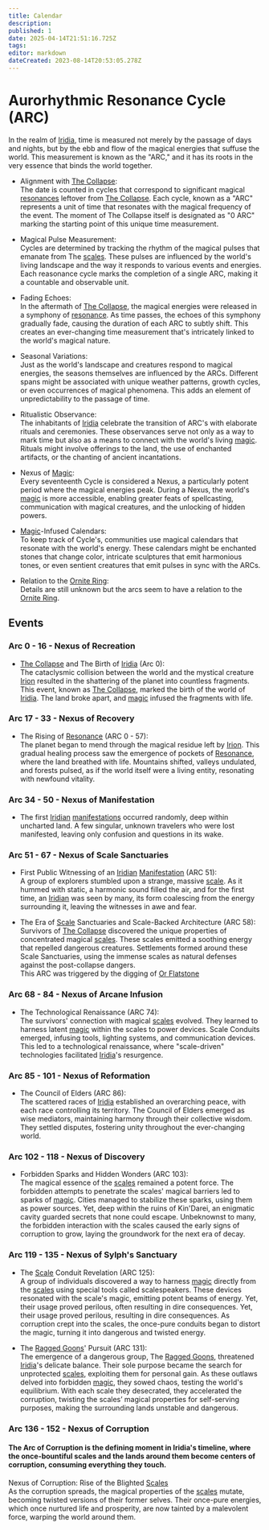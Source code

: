 ```yaml
---
title: Calendar
description: 
published: 1
date: 2025-04-14T21:51:16.725Z
tags: 
editor: markdown
dateCreated: 2023-08-14T20:53:05.278Z
---
```


# Aurorhythmic Resonance Cycle (ARC)

In the realm of [Iridia](/geography/cosmology/iridia.md), time is measured not merely by the passage of days and nights, but by the ebb and flow of the magical energies that suffuse the world. This measurement is known as the "ARC," and it has its roots in the very essence that binds the world together.

- Alignment with [The Collapse](/structure/chronological/event/the-collapse.md):  
The date is counted in cycles that correspond to significant magical [resonances](/structure/mechanic/resonance.md) leftover from [The Collapse](/structure/chronological/event/the-collapse.md). Each cycle, known as a "ARC" represents a unit of time that resonates with the magical frequency of the event. The moment of The Collapse itself is designated as "0 ARC" marking the starting point of this unique time measurement.

- Magical Pulse Measurement:  
Cycles are determined by tracking the rhythm of the magical pulses that emanate from The [scales](/geography/landmark/scale.md). These pulses are influenced by the world's living landscape and the way it responds to various events and energies. Each reasonance cycle marks the completion of a single ARC, making it a countable and observable unit.

- Fading Echoes:  
In the aftermath of [The Collapse](/structure/chronological/event/the-collapse.md), the magical energies were released in a symphony of [resonance](/structure/mechanic/resonance.md). As time passes, the echoes of this symphony gradually fade, causing the duration of each ARC to subtly shift. This creates an ever-changing time measurement that's intricately linked to the world's magical nature.

- Seasonal Variations:  
Just as the world's landscape and creatures respond to magical energies, the seasons themselves are influenced by the ARCs. Different spans might be associated with unique weather patterns, growth cycles, or even occurrences of magical phenomena. This adds an element of unpredictability to the passage of time.

- Ritualistic Observance:  
The inhabitants of [Iridia](/geography/cosmology/iridia.md) celebrate the transition of ARC's with elaborate rituals and ceremonies. These observances serve not only as a way to mark time but also as a means to connect with the world's living [magic](/structure/mechanic/magic.md). Rituals might involve offerings to the land, the use of enchanted artifacts, or the chanting of ancient incantations.

- Nexus of [Magic](/structure/mechanic/magic.md):  
Every seventeenth Cycle is considered a Nexus, a particularly potent period where the magical energies peak. During a Nexus, the world's [magic](/structure/mechanic/magic.md) is more accessible, enabling greater feats of spellcasting, communication with magical creatures, and the unlocking of hidden powers.

- [Magic](/structure/mechanic/magic.md)-Infused Calendars:  
To keep track of Cycle's, communities use magical calendars that resonate with the world's energy. These calendars might be enchanted stones that change color, intricate sculptures that emit harmonious tones, or even sentient creatures that emit pulses in sync with the ARCs.

- Relation to the [Ornite Ring](/geography/landmark/scale/ornite-ring.md):  
Details are still unknown but the arcs seem to have a relation to the [Ornite Ring](/geography/landmark/scale/ornite-ring.md).

## Events

### Arc 0 - 16 - Nexus of Recreation
- [The Collapse](/structure/chronological/event/the-collapse.md) and The Birth of [Iridia](/geography/cosmology/iridia.md) (Arc 0):  
The cataclysmic collision between the world and the mystical creature [Irion](/being/deity/irion.md) resulted in the shattering of the planet into countless fragments. This event, known as [The Collapse](/structure/chronological/event/the-collapse.md), marked the birth of the world of [Iridia](/geography/cosmology/iridia.md). The land broke apart, and [magic](/structure/mechanic/magic.md) infused the fragments with life.

### Arc 17 - 33 - Nexus of Recovery
- The Rising of [Resonance](/structure/mechanic/resonance.md) (ARC 0 - 57):  
The planet began to mend through the magical residue left by [Irion](/being/deity/irion.md). This gradual healing process saw the emergence of pockets of [Resonance](/structure/mechanic/resonance.md), where the land breathed with life. Mountains shifted, valleys undulated, and forests pulsed, as if the world itself were a living entity, resonating with newfound vitality.

### Arc 34 - 50 - Nexus of Manifestation
- The first [Iridian](/being/species/iridian.md) [manifestations](/structure/chronological/event/manifestation.md) occurred randomly, deep within uncharted land. A few singular, unknown travelers who were lost manifested, leaving only confusion and questions in its wake.

### Arc 51 - 67 - Nexus of Scale Sanctuaries
- First Public Witnessing of an [Iridian](/being/species/iridian.md) [Manifestation](/structure/chronological/event/manifestation.md) (ARC 51):  
A group of explorers stumbled upon a strange, massive [scale](/geography/landmark/scale.md). As it hummed with static, a harmonic sound filled the air, and for the first time, an [Iridian](/being/species/iridian.md) was seen by many, its form coalescing from the energy surrounding it, leaving the witnesses in awe and fear.

- The Era of [Scale](/geography/landmark/scale.md) Sanctuaries and Scale-Backed Architecture (ARC 58):  
Survivors of [The Collapse](/structure/chronological/event/the-collapse.md) discovered the unique properties of concentrated magical [scales](/geography/landmark/scale.md). These scales emitted a soothing energy that repelled dangerous creatures. Settlements formed around these Scale Sanctuaries, using the immense scales as natural defenses against the post-collapse dangers.  
This ARC was triggered by the digging of [Or Flatstone](/geography/settlement/city/city-of-or/local/or-flatstone.md)

### Arc 68 - 84 - Nexus of Arcane Infusion
- The Technological Renaissance (ARC 74):  
The survivors' connection with magical [scales](/geography/landmark/scale.md) evolved. They learned to harness latent [magic](/structure/mechanic/magic.md) within the scales to power devices. Scale Conduits emerged, infusing tools, lighting systems, and communication devices. This led to a technological renaissance, where "scale-driven" technologies facilitated [Iridia](/geography/cosmology/iridia.md)'s resurgence.

### Arc 85 - 101 - Nexus of Reformation
- The Council of Elders (ARC 86):  
The scattered races of [Iridia](/geography/cosmology/iridia.md) established an overarching peace, with each race controlling its territory. The Council of Elders emerged as wise mediators, maintaining harmony through their collective wisdom. They settled disputes, fostering unity throughout the ever-changing world.

### Arc 102 - 118 - Nexus of Discovery
- Forbidden Sparks and Hidden Wonders (ARC 103):  
The magical essence of the [scales](/geography/landmark/scale.md) remained a potent force. The forbidden attempts to penetrate the scales' magical barriers led to sparks of [magic](/structure/mechanic/magic.md). Cities managed to stabilize these sparks, using them as power sources. Yet, deep within the ruins of Kin'Darei, an enigmatic cavity guarded secrets that none could escape. Unbeknownst to many, the forbidden interaction with the scales caused the early signs of corruption to grow, laying the groundwork for the next era of decay.

### Arc 119 - 135 - Nexus of Sylph's Sanctuary
- The [Scale](/geography/landmark/scale.md) Conduit Revelation (ARC 125):  
A group of individuals discovered a way to harness [magic](/structure/mechanic/magic.md) directly from the [scales](/geography/landmark/scale.md) using special tools called scalespeakers. These devices resonated with the scale's magic, emitting potent beams of energy. Yet, their usage proved perilous, often resulting in dire consequences. Yet, their usage proved perilous, resulting in dire consequences. As corruption crept into the scales, the once-pure conduits began to distort the magic, turning it into dangerous and twisted energy.

- The [Ragged Goons](/structure/society/factions/ragged-goons.md)' Pursuit (ARC 131):  
The emergence of a dangerous group, The [Ragged Goons](/structure/society/factions/ragged-goons.md), threatened [Iridia](/geography/cosmology/iridia.md)'s delicate balance. Their sole purpose became the search for unprotected [scales](/geography/landmark/scale.md), exploiting them for personal gain. As these outlaws delved into forbidden [magic](/structure/mechanic/magic.md), they sowed chaos, testing the world's equilibrium. With each scale they desecrated, they accelerated the corruption, twisting the scales’ magical properties for self-serving purposes, making the surrounding lands unstable and dangerous.

### Arc 136 - 152 - Nexus of Corruption
#### The Arc of Corruption is the defining moment in Iridia's timeline, where the once-bountiful scales and the lands around them become centers of corruption, consuming everything they touch.

Nexus of Corruption: Rise of the Blighted [Scales](/geography/landmark/scale.md)  
As the corruption spreads, the magical properties of the [scales](/geography/landmark/scale.md) mutate, becoming twisted versions of their former selves. Their once-pure energies, which once nurtured life and prosperity, are now tainted by a malevolent force, warping the world around them.
